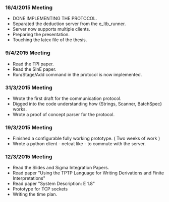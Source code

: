 ### 16/4/2015 Meeting
- DONE IMPLEMENTING THE PROTOCOL.
- Separated the deduction server from the e_ltb_runner.
- Server now supports multiple clients.
- Preparing the presentation.
- Touching the latex file of the thesis.

### 9/4/2015 Meeting
- Read the TPI paper.
- Read the SInE paper.
- Run/Stage/Add command in the protocol is now implemented.

### 31/3/2015 Meeting
- Wrote the first draft for the communication protocol.
- Digged into the code understanding how {Strings, Scanner, BatchSpec} works.
- Wrote a proof of concept parser for the protocol.


### 19/3/2015 Meeting
- Finished a configurable fully working prototype. ( Two weeks of work )
- Wrote a python client - netcat like - to commute with the server.

### 12/3/2015 Meeting
- Read the Slides and Sigma Integration Papers.
- Read paper "Using the TPTP Language for Writing Derivations and Finite Interpretations"
- Read paper "System Description: E 1.8"
- Prototype for TCP sockets
- Writing the time plan.
